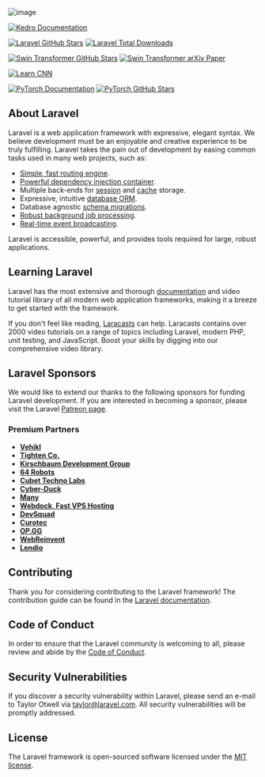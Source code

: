 ![image](https://github.com/user-attachments/assets/8a729faf-1222-48e3-a8b3-af5daff1d170)

<p align="left">
    
  <!-- Kedro -->
  <a href="https://kedro.readthedocs.io/en/stable/"><img src="https://img.shields.io/badge/docs-kedro-blue.svg" alt="Kedro Documentation"></a>
  
  <!-- Laravel -->
  <a href="https://github.com/laravel/laravel"><img src="https://img.shields.io/github/stars/laravel/laravel?style=social" alt="Laravel GitHub Stars"></a>
  <a href="https://packagist.org/packages/laravel/framework"><img src="https://img.shields.io/packagist/dt/laravel/framework" alt="Laravel Total Downloads"></a>
  
  <!-- Swin Transformer -->
  <a href="https://github.com/microsoft/Swin-Transformer"><img src="https://img.shields.io/github/stars/microsoft/Swin-Transformer?style=social" alt="Swin Transformer GitHub Stars"></a>
  <a href="https://arxiv.org/abs/2103.14030"><img src="https://img.shields.io/badge/paper-arXiv-brightgreen" alt="Swin Transformer arXiv Paper"></a>
  
  <!-- CNN (Convolutional Neural Networks) -->
  <a href="https://cs231n.github.io/convolutional-networks/"><img src="https://img.shields.io/badge/learn-CNN-blue.svg" alt="Learn CNN"></a>
  
  <!-- Torch -->
  <a href="https://pytorch.org/"><img src="https://img.shields.io/badge/docs-pytorch-red.svg" alt="PyTorch Documentation"></a>
  <a href="https://github.com/pytorch/pytorch"><img src="https://img.shields.io/github/stars/pytorch/pytorch?style=social" alt="PyTorch GitHub Stars"></a>
</p>


## About Laravel

Laravel is a web application framework with expressive, elegant syntax. We believe development must be an enjoyable and creative experience to be truly fulfilling. Laravel takes the pain out of development by easing common tasks used in many web projects, such as:

- [Simple, fast routing engine](https://laravel.com/docs/routing).
- [Powerful dependency injection container](https://laravel.com/docs/container).
- Multiple back-ends for [session](https://laravel.com/docs/session) and [cache](https://laravel.com/docs/cache) storage.
- Expressive, intuitive [database ORM](https://laravel.com/docs/eloquent).
- Database agnostic [schema migrations](https://laravel.com/docs/migrations).
- [Robust background job processing](https://laravel.com/docs/queues).
- [Real-time event broadcasting](https://laravel.com/docs/broadcasting).

Laravel is accessible, powerful, and provides tools required for large, robust applications.

## Learning Laravel

Laravel has the most extensive and thorough [documentation](https://laravel.com/docs) and video tutorial library of all modern web application frameworks, making it a breeze to get started with the framework.

If you don't feel like reading, [Laracasts](https://laracasts.com) can help. Laracasts contains over 2000 video tutorials on a range of topics including Laravel, modern PHP, unit testing, and JavaScript. Boost your skills by digging into our comprehensive video library.

## Laravel Sponsors

We would like to extend our thanks to the following sponsors for funding Laravel development. If you are interested in becoming a sponsor, please visit the Laravel [Patreon page](https://patreon.com/taylorotwell).

### Premium Partners

- **[Vehikl](https://vehikl.com/)**
- **[Tighten Co.](https://tighten.co)**
- **[Kirschbaum Development Group](https://kirschbaumdevelopment.com)**
- **[64 Robots](https://64robots.com)**
- **[Cubet Techno Labs](https://cubettech.com)**
- **[Cyber-Duck](https://cyber-duck.co.uk)**
- **[Many](https://www.many.co.uk)**
- **[Webdock, Fast VPS Hosting](https://www.webdock.io/en)**
- **[DevSquad](https://devsquad.com)**
- **[Curotec](https://www.curotec.com/services/technologies/laravel/)**
- **[OP.GG](https://op.gg)**
- **[WebReinvent](https://webreinvent.com/?utm_source=laravel&utm_medium=github&utm_campaign=patreon-sponsors)**
- **[Lendio](https://lendio.com)**

## Contributing

Thank you for considering contributing to the Laravel framework! The contribution guide can be found in the [Laravel documentation](https://laravel.com/docs/contributions).

## Code of Conduct

In order to ensure that the Laravel community is welcoming to all, please review and abide by the [Code of Conduct](https://laravel.com/docs/contributions#code-of-conduct).

## Security Vulnerabilities

If you discover a security vulnerability within Laravel, please send an e-mail to Taylor Otwell via [taylor@laravel.com](mailto:taylor@laravel.com). All security vulnerabilities will be promptly addressed.

## License

The Laravel framework is open-sourced software licensed under the [MIT license](https://opensource.org/licenses/MIT).
